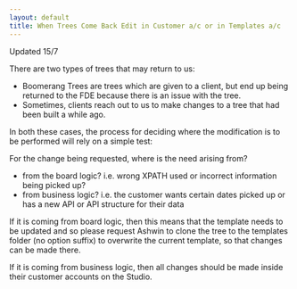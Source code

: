 ```yaml
---
layout: default
title: When Trees Come Back Edit in Customer a/c or in Templates a/c
---
```


Updated 15/7

There are two types of trees that may return to us:
+ Boomerang Trees are trees which are given to a client, but end up being returned to the FDE because there is an issue with the tree. 
+ Sometimes, clients reach out to us to make changes to a tree that had been built a while ago.

In both these cases, the process for deciding where the modification is to be performed will rely on a simple test:

For the change being requested, where is the need arising from? 

+ from the board logic? 
    i.e. wrong XPATH used or incorrect information being picked up?
+ from business logic? 
    i.e. the customer wants certain dates picked up or has a new API or API structure for their data

If it is coming from board logic, then this means that the template needs to be updated and so please request Ashwin to clone the tree to the templates folder (no option suffix) to overwrite the current template, so that changes can be made there.

If it is coming from business logic, then all changes should be made inside their customer accounts on the Studio.